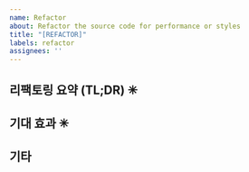```yaml
---
name: Refactor
about: Refactor the source code for performance or styles
title: "[REFACTOR]"
labels: refactor
assignees: ''
---
```


## 리팩토링 요약 (TL;DR) ✳

## 기대 효과 ✳

## 기타
